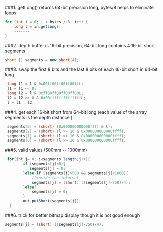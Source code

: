 ###1. getLong() returns 64-bit precision long, bytes/8 helps to eliminate loops

~~~java
for (int i = 0; i < bytes / 8; i++) {
    long l = in.getLong();
    -------
}
~~~
###2. depth buffer is 16-bit precision, 64-bit long contains 4 16-bit short segments
~~~java
short [] segments = new short[4];
~~~
###3.  swap the first 8 bits and the last 8 bits of each 16-bit short in 64-bit long
~~~java
 long l1 = l & 0x00ff00ff00ff00ffL;
 l1 = l1 << 8;
 long l2 = l & 0xff00ff00ff00ff00L;
 l2 = l2 >> 8 & 0x00ffffffffffffffL;
 l = l1 | l2;
~~~
###4. get each 16-bit short from 64-bit long (each value of the array segments is the depth distance )
~~~java
 segments[3] = (short) (0x000000000000ffff & l);
 segments[2] = (short) (l >> 16 & 0x000000000000ffff);
 segments[1] = (short) (l >> 16 & 0x000000000000ffff);
 segments[0] = (short) (l >> 16 & 0x000000000000ffff);
~~~
###5.  valid values (500mm -- 1000mm)
~~~java
 for(int j= 0; j<segments.length;j++){
        if (segments[j]<0){
           segments[j] = 0;
        }else if (segments[j]>500 && segments[j]<1000){
            //inside the interval
            segments[j] = (short) ((segments[j]-750)/4);  
        }else{
            segments[j] = 0;
        }
        out.putShort(segments[j]);
  }
~~~
###6. trick for better bitmap display though it is not good enough
~~~java
segments[j] = (short) ((segments[j]-750)/4);
~~~
